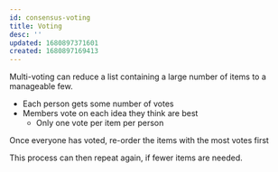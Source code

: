 ```yaml
---
id: consensus-voting
title: Voting
desc: ''
updated: 1680897371601
created: 1680897169413
---
```

Multi-voting can reduce a list containing a large number of items to a manageable few. 

- Each person gets some number of votes
- Members vote on each idea they think are best
    - Only one vote per item per person

Once everyone has voted, re-order the items with the most votes first

This process can then repeat again, if fewer items are needed.
